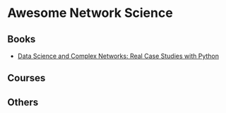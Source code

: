 # Awesome Network Science

## Books
* [Data Science and Complex Networks: Real Case Studies with Python](https://academic.oup.com/book/26566)
## Courses

## Others

